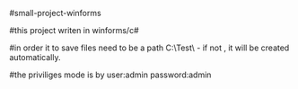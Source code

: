 #small-project-winforms

#this project writen in winforms/c#

#in order it to save files need to be a path C:\Test\ - if not , it will be created automatically.

#the priviliges mode is by user:admin password:admin
